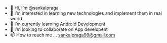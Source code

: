 - 👋 Hi, I’m @sankalpraga
- 👀 I’m interested in learning new technologies and implement them in real world
- 🌱 I’m currently learning Android Development
- 💞️ I’m looking to collaborate on App developent
- 📫 How to reach me ...   sankalpraga99@gmail.com

<!---
sankalpraga/sankalpraga is a ✨ special ✨ repository because its `README.md` (this file) appears on your GitHub profile.
You can click the Preview link to take a look at your changes.
--->
